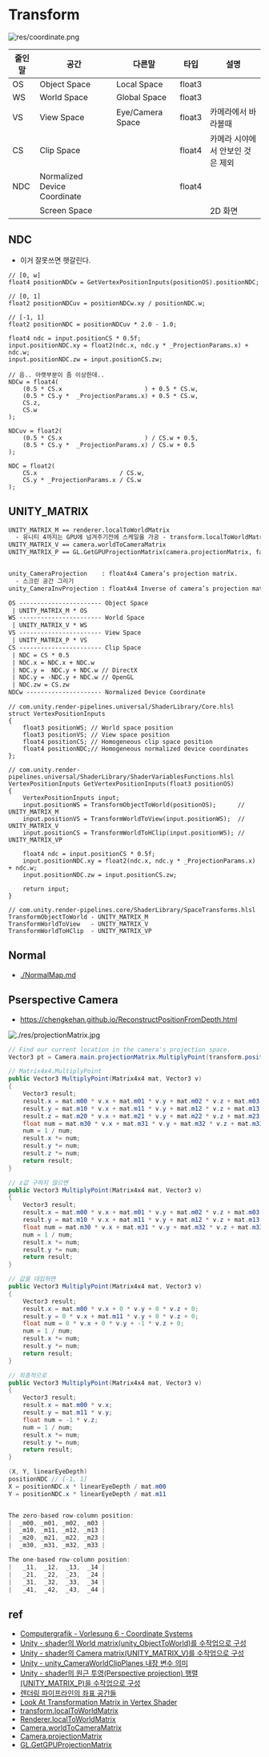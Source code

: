 # Transform

![res/coordinate.png](./res/coordinate.png)

| 줄인말 | 공간                         | 다른말           | 타입   | 설명                             |
|--------|------------------------------|------------------|--------|----------------------------------|
| OS     | Object Space                 | Local Space      | float3 |                                  |
| WS     | World Space                  | Global Space     | float3 |                                  |
| VS     | View Space                   | Eye/Camera Space | float3 | 카메라에서 바라볼때              |
| CS     | Clip Space                   |                  | float4 | 카메라 시야에서 안보인 것은 제외 |
| NDC    | Normalized Device Coordinate |                  | float4 |                                  |
|        | Screen Space                 |                  |        | 2D 화면                          |

## NDC

- 이거 잘못쓰면 햇갈린다.

``` hlsl
// [0, w]
float4 positionNDCw = GetVertexPositionInputs(positionOS).positionNDC;

// [0, 1]
float2 positionNDCuv = positionNDCw.xy / positionNDC.w;

// [-1, 1]
float2 positionNDC = positionNDCuv * 2.0 - 1.0;
```

``` hlsl
float4 ndc = input.positionCS * 0.5f;
input.positionNDC.xy = float2(ndc.x, ndc.y * _ProjectionParams.x) + ndc.w;
input.positionNDC.zw = input.positionCS.zw;

// 음.. 아랫부분이 좀 이상한데..
NDCw = float4(
    (0.5 * CS.x                       ) + 0.5 * CS.w,
    (0.5 * CS.y *  _ProjectionParams.x) + 0.5 * CS.w,
    CS.z,
    CS.w
);

NDCuv = float2(
    (0.5 * CS.x                       ) / CS.w + 0.5,
    (0.5 * CS.y *  _ProjectionParams.x) / CS.w + 0.5
);

NDC = float2(
    CS.x                       / CS.w,
    CS.y * _ProjectionParams.x / CS.w
);
```

## UNITY_MATRIX

``` txt
UNITY_MATRIX_M == renderer.localToWorldMatrix
  - 유니티 4까지는 GPU에 넘겨주기전에 스케일을 가공 - transform.localToWorldMatrix, renderer.localToWorldMatrix가 달랐으나 지금은 같음.
UNITY_MATRIX_V == camera.worldToCameraMatrix
UNITY_MATRIX_P == GL.GetGPUProjectionMatrix(camera.projectionMatrix, false);


unity_CameraProjection    : float4x4 Camera’s projection matrix.
  - 스크린 공간 그리기
unity_CameraInvProjection : float4x4 Inverse of camera’s projection matrix.
```

``` txt
OS ----------------------- Object Space
 | UNITY_MATRIX_M * OS
WS ----------------------- World Space
 | UNITY_MATRIX_V * WS
VS ----------------------- View Space
 | UNITY_MATRIX_P * VS
CS ----------------------- Clip Space
 | NDC = CS * 0.5
 | NDC.x = NDC.x + NDC.w
 | NDC.y =  NDC.y + NDC.w // DirectX
 | NDC.y = -NDC.y + NDC.w // OpenGL
 | NDC.zw = CS.zw
NDCw --------------------- Normalized Device Coordinate
```

``` hlsl
// com.unity.render-pipelines.universal/ShaderLibrary/Core.hlsl
struct VertexPositionInputs
{
    float3 positionWS; // World space position
    float3 positionVS; // View space position
    float4 positionCS; // Homogeneous clip space position
    float4 positionNDC;// Homogeneous normalized device coordinates
};

// com.unity.render-pipelines.universal/ShaderLibrary/ShaderVariablesFunctions.hlsl
VertexPositionInputs GetVertexPositionInputs(float3 positionOS)
{
    VertexPositionInputs input;
    input.positionWS = TransformObjectToWorld(positionOS);      // UNITY_MATRIX_M
    input.positionVS = TransformWorldToView(input.positionWS);  // UNITY_MATRIX_V
    input.positionCS = TransformWorldToHClip(input.positionWS); // UNITY_MATRIX_VP

    float4 ndc = input.positionCS * 0.5f;
    input.positionNDC.xy = float2(ndc.x, ndc.y * _ProjectionParams.x) + ndc.w;
    input.positionNDC.zw = input.positionCS.zw;

    return input;
}

// com.unity.render-pipelines.core/ShaderLibrary/SpaceTransforms.hlsl
TransformObjectToWorld - UNITY_MATRIX_M
TransformWorldToView   - UNITY_MATRIX_V
TransformWorldToHClip  - UNITY_MATRIX_VP
```

## Normal

- [./NormalMap.md](./NormalMap.md)

## Pserspective Camera

- <https://chengkehan.github.io/ReconstructPositionFromDepth.html>

![./res/projectionMatrix.jpg](./res/projectionMatrix.jpg)

``` cs
// Find our current location in the camera's projection space.
Vector3 pt = Camera.main.projectionMatrix.MultiplyPoint(transform.position);

// Matrix4x4.MultiplyPoint
public Vector3 MultiplyPoint(Matrix4x4 mat, Vector3 v)
{
    Vector3 result;
    result.x = mat.m00 * v.x + mat.m01 * v.y + mat.m02 * v.z + mat.m03;
    result.y = mat.m10 * v.x + mat.m11 * v.y + mat.m12 * v.z + mat.m13;
    result.z = mat.m20 * v.x + mat.m21 * v.y + mat.m22 * v.z + mat.m23;
    float num = mat.m30 * v.x + mat.m31 * v.y + mat.m32 * v.z + mat.m33;
    num = 1 / num;
    result.x *= num;
    result.y *= num;
    result.z *= num;
    return result;
}

// z값 구하지 않으면
public Vector3 MultiplyPoint(Matrix4x4 mat, Vector3 v)
{
    Vector3 result;
    result.x = mat.m00 * v.x + mat.m01 * v.y + mat.m02 * v.z + mat.m03;
    result.y = mat.m10 * v.x + mat.m11 * v.y + mat.m12 * v.z + mat.m13;
    float num = mat.m30 * v.x + mat.m31 * v.y + mat.m32 * v.z + mat.m33;
    num = 1 / num;
    result.x *= num;
    result.y *= num;
    return result;
}

// 값을 대입하면
public Vector3 MultiplyPoint(Matrix4x4 mat, Vector3 v)
{
    Vector3 result;
    result.x = mat.m00 * v.x + 0 * v.y + 0 * v.z + 0;
    result.y = 0 * v.x + mat.m11 * v.y + 0 * v.z + 0;
    float num = 0 * v.x + 0 * v.y + -1 * v.z + 0;
    num = 1 / num;
    result.x *= num;
    result.y *= num;
    return result;
}

// 최종적으로
public Vector3 MultiplyPoint(Matrix4x4 mat, Vector3 v)
{
    Vector3 result;
    result.x = mat.m00 * v.x;
    result.y = mat.m11 * v.y;
    float num = -1 * v.z;
    num = 1 / num;
    result.x *= num;
    result.y *= num;
    return result;
}

(X, Y, linearEyeDepth)
positionNDC // [-1, 1]
X = positionNDC.x * linearEyeDepth / mat.m00
Y = positionNDC.x * linearEyeDepth / mat.m11


The zero-based row-column position:
|  _m00, _m01, _m02, _m03 |
|  _m10, _m11, _m12, _m13 |
|  _m20, _m21, _m22, _m23 |
|  _m30, _m31, _m32, _m33 |

The one-based row-column position:
|   _11,  _12,  _13,  _14 |
|   _21,  _22,  _23,  _24 |
|   _31,  _32,  _33,  _34 |
|   _41,  _42,  _43,  _44 |

```

## ref

- [Computergrafik - Vorlesung 6 - Coordinate Systems](https://www.youtube.com/watch?v=u_qKLcszwXA)
- [Unity - shader의 World matrix(unity_ObjectToWorld)를 수작업으로 구성](https://www.sysnet.pe.kr/2/0/11633)
- [Unity - shader의 Camera matrix(UNITY_MATRIX_V)를 수작업으로 구성](https://www.sysnet.pe.kr/2/0/11692)
- [Unity - unity_CameraWorldClipPlanes 내장 변수 의미](https://www.sysnet.pe.kr/2/0/11697)
- [Unity - shader의 원근 투영(Perspective projection) 행렬(UNITY_MATRIX_P)을 수작업으로 구성](https://www.sysnet.pe.kr/2/0/11695)
- [렌더링 파이프라인의 좌표 공간들](http://rapapa.net/?p=3531)
- [Look At Transformation Matrix in Vertex Shader](https://shahriyarshahrabi.medium.com/look-at-transformation-matrix-in-vertex-shader-81dab5f4fc4)
- [transform.localToWorldMatrix](https://docs.unity3d.com/ScriptReference/Transform-localToWorldMatrix.html)
- [Renderer.localToWorldMatrix](https://docs.unity3d.com/ScriptReference/Renderer-localToWorldMatrix.html)
- [Camera.worldToCameraMatrix](https://docs.unity3d.com/ScriptReference/Camera-worldToCameraMatrix.html)
- [Camera.projectionMatrix](https://docs.unity3d.com/ScriptReference/Camera-projectionMatrix.html)
- [GL.GetGPUProjectionMatrix](https://docs.unity3d.com/ScriptReference/GL.GetGPUProjectionMatrix.html)
